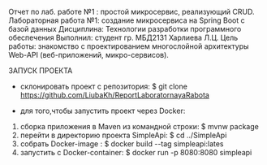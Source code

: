 
Отчет по лаб. работе №1 : простой микросервис, реализующий CRUD.
Лабораторная работа №1: создание микросервиса на Spring Boot с базой данных
Дисциплина: Технологии разработки программного обеспечения
Выполнил: студент гр. МБД2131 Харлиева Л.Ц.
Цель работы: знакомство с проектированием многослойной архитектуры Web-API (веб-приложений, микро-сервисов).

ЗАПУСК ПРОЕКТА
- склонировать проект с репозитория:
$ git clone
https://github.com/LiubaKh/ReportLaboratornayaRabota

- для того,чтобы запустить проект через Docker:
1. сборка приложения в Maven из командной строки:
$ mvnw package
2. перейти в директорию проекта SimpleApi:
$ cd ../SimpleApi
3. собрать Docker-image :
$ docker build --tag simpleapi:lates
4. запустить c Docker-container:
$ docker run -p 8080:8080 simpleapi
